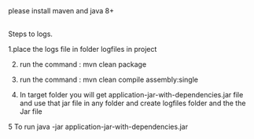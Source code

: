 ##

please install maven and java 8+


##
Steps to  logs.

1.place the logs file in folder logfiles in project


2. run the command : mvn clean package

3. run the command : mvn clean compile assembly:single

4. In target folder you will get application-jar-with-dependencies.jar file and use that jar file in any folder and create logfiles folder and the the Jar file

5 To run java -jar application-jar-with-dependencies.jar